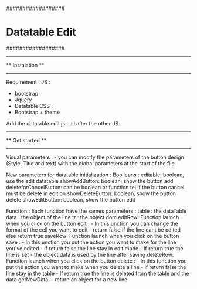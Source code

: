 ##################
# Datatable Edit #
##################

*****************
** Instalation **
*****************

Requirement : 
 JS : 
 - bootstrap
 - Jquery
 - Datatable
 CSS : 
 - Bootstrap + theme

Add the datatable.edit.js call after the other JS.

*****************
** Get started **
*****************

Visual parameters :
	- you can modify the parameters of the button design (Style, Title and text) with the global parameters at the start of the file

New parameters for datatable initialization :
 Boolleans :
editable: boolean, use the edit datatable
showAddButton: boolean, show the button add
deleteforCancelButton: can be boolean or function tel if the button cancel must be delete in edition
showDeleteButton:  boolean, show the button delete
showEditButton:  boolean, show the button edit

 Function : 
Each function have the sames parameters :
	table : the dataTable
	data : the object of the line
	tr : the object dom
editRow: Function launch when you click on the button edit :
	- In this unction you can change the format of the cell you want to edit
	- return false if the line cant be edited else return true
saveRow: Function launch when you click on the button save :
	- In this unction you put the action you want to make for the line you've edited
	- if return false the line stay in edit mode
	- If return true the line is set
	- the object data is used by the line after saving
deleteRow: Function launch when you click on the button delete :
	- In this function you put the action you want to make when you delete a line
	- if return false the line stay in the table
	- If return true the line is deleted from the table and the data
getNewData: 
	- return an object for a new line